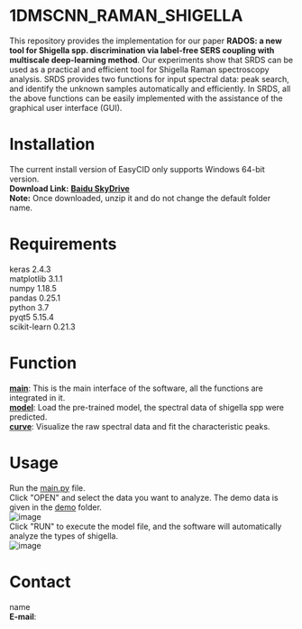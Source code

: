 # **1DMSCNN_RAMAN_SHIGELLA**
This repository provides the implementation for our paper **RADOS: a new tool for Shigella spp. discrimination via label-free SERS coupling with multiscale deep-learning method**. Our experiments show that SRDS can be used as a practical and efficient tool for Shigella Raman spectroscopy analysis. SRDS provides two functions for input spectral data: peak search, and identify the unknown samples automatically and efficiently. In SRDS, all the above functions can be easily implemented with the assistance of the graphical user interface (GUI).
# **Installation**
The current install version of EasyCID only supports Windows 64-bit version.  
**Download Link:** [**Baidu SkyDrive**](https://pan.baidu.com/s/10gI09jCN2L5xXC-Xzdp-Ug?pwd=l04q)  
**Note:** Once downloaded, unzip it and do not change the default folder name.  
# **Requirements**  
keras 2.4.3  
matplotlib 3.1.1  
numpy 1.18.5  
pandas 0.25.1  
python 3.7  
pyqt5 5.15.4  
scikit-learn 0.21.3  
# **Function**  
[**main**](https://github.com/4forfull/1DMSCNN_RAMAN_SHIGELLA/blob/main/main.py): This is the main interface of the software, all the functions are integrated in it.  
[**model**](https://github.com/4forfull/1DMSCNN_RAMAN_SHIGELLA/blob/main/model.py): Load the pre-trained model, the spectral data of shigella spp were predicted.  
[**curve**](https://github.com/4forfull/1DMSCNN_RAMAN_SHIGELLA/blob/main/curve.py): Visualize the raw spectral data and fit the characteristic peaks.  
# **Usage**  
Run the [main.py](https://github.com/4forfull/1DMSCNN_RAMAN_SHIGELLA/blob/main/main.py) file.  
Click "OPEN" and select the data you want to analyze. The demo data is given in the [demo](https://github.com/4forfull/1DMSCNN_RAMAN_SHIGELLA/tree/main/demo) folder.  
![image](https://github.com/4forfull/1DMSCNN_RAMAN_SHIGELLA/blob/main/Figure/read_file%26curve.png)  
Click "RUN" to execute the model file, and the software will automatically analyze the types of shigella.  
![image](https://github.com/4forfull/1DMSCNN_RAMAN_SHIGELLA/blob/main/Figure/model_predict.png)  
# **Contact**  
name  
**E-mail**: 




